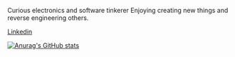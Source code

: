Curious electronics and software tinkerer Enjoying creating new things and reverse engineering others. 
   
[Linkedin](https://www.linkedin.com/in/beaujclark/)

[![Anurag's GitHub stats](https://github-readme-stats.vercel.app/api?username=beau28713&theme=dracula&show_icons=true)](https://github.com/anuraghazra/github-readme-stats)
